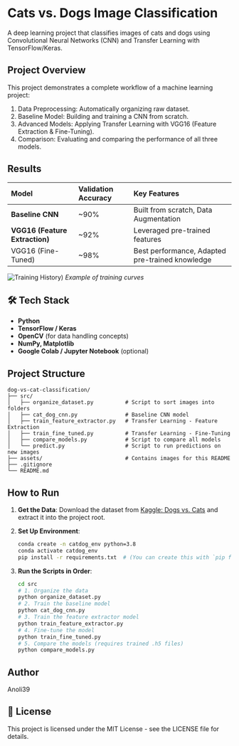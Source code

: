 # Cats vs. Dogs Image Classification

A deep learning project that classifies images of cats and dogs using Convolutional Neural Networks (CNN) and Transfer Learning with TensorFlow/Keras.

##  Project Overview

This project demonstrates a complete workflow of a machine learning project:
1.  Data Preprocessing: Automatically organizing raw dataset.
2.  Baseline Model: Building and training a CNN from scratch.
3.  Advanced Models: Applying Transfer Learning with VGG16 (Feature Extraction & Fine-Tuning).
4.  Comparison: Evaluating and comparing the performance of all three models.

##  Results

| Model | Validation Accuracy | Key Features |
| :--- | :--- | :--- |
| **Baseline CNN** | ~90% | Built from scratch, Data Augmentation |
| **VGG16 (Feature Extraction)** | ~92% | Leveraged pre-trained features |
| VGG16 (Fine-Tuned)| ~98% | Best performance, Adapted pre-trained knowledge |

![Training History](assets)) *Example of training curves*

## 🛠 Tech Stack

- **Python**
- **TensorFlow / Keras**
- **OpenCV** (for data handling concepts)
- **NumPy, Matplotlib**
- **Google Colab / Jupyter Notebook** (optional)

##  Project Structure

```
dog-vs-cat-classification/
├── src/
│   ├── organize_dataset.py          # Script to sort images into folders
│   ├── cat_dog_cnn.py               # Baseline CNN model
│   ├── train_feature_extractor.py   # Transfer Learning - Feature Extraction
│   ├── train_fine_tuned.py          # Transfer Learning - Fine-Tuning
│   ├── compare_models.py            # Script to compare all models
│   └── predict.py                   # Script to run predictions on new images
├── assets/                          # Contains images for this README
├── .gitignore
└── README.md
```

##  How to Run

1.  **Get the Data**:
    Download the dataset from [Kaggle: Dogs vs. Cats](https://www.kaggle.com/c/dogs-vs-cats/data) and extract it into the project root.

2.  **Set Up Environment**:
    ```bash
    conda create -n catdog_env python=3.8
    conda activate catdog_env
    pip install -r requirements.txt  # (You can create this with `pip freeze > requirements.txt`)
    ```

3.  **Run the Scripts in Order**:
    ```bash
    cd src
    # 1. Organize the data
    python organize_dataset.py
    # 2. Train the baseline model
    python cat_dog_cnn.py
    # 3. Train the feature extractor model
    python train_feature_extractor.py
    # 4. Fine-tune the model
    python train_fine_tuned.py
    # 5. Compare the models (requires trained .h5 files)
    python compare_models.py
    ```

##  Author
Anoli39

## 📄 License

This project is licensed under the MIT License - see the LICENSE file for details.
